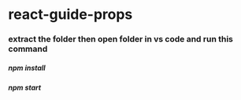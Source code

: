 # react-guide-props


### extract the folder then open folder in vs code and run this command

##### npm install
##### npm start
